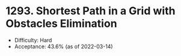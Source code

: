 # 1293. Shortest Path in a Grid with Obstacles Elimination
- Difficulty: Hard
- Acceptance: 43.6% (as of 2022-03-14)
